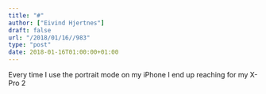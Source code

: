 ```yaml
---
title: "#"
author: ["Eivind Hjertnes"]
draft: false
url: "/2018/01/16//983"
type: "post"
date: 2018-01-16T01:00:00+01:00
---
```


Every time I use the portrait mode on my iPhone I end up reaching for my
X-Pro 2
